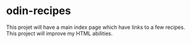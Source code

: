 # odin-recipes
This projet will have a main index page which have links to a few recipes.
This project will improve my HTML abilities.